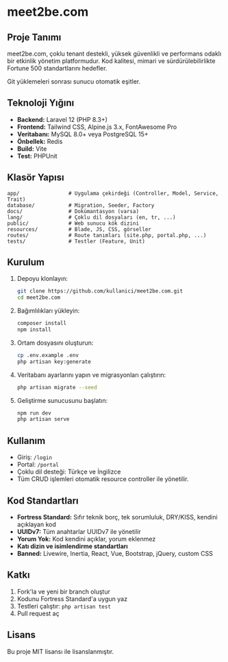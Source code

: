 # meet2be.com

## Proje Tanımı
meet2be.com, çoklu tenant destekli, yüksek güvenlikli ve performans odaklı bir etkinlik yönetim platformudur. Kod kalitesi, mimari ve sürdürülebilirlikte Fortune 500 standartlarını hedefler.

Git yüklemeleri sonrası sunucu otomatik eşitler.


## Teknoloji Yığını
- **Backend:** Laravel 12 (PHP 8.3+)
- **Frontend:** Tailwind CSS, Alpine.js 3.x, FontAwesome Pro
- **Veritabanı:** MySQL 8.0+ veya PostgreSQL 15+
- **Önbellek:** Redis
- **Build:** Vite
- **Test:** PHPUnit

## Klasör Yapısı
```
app/                # Uygulama çekirdeği (Controller, Model, Service, Trait)
database/           # Migration, Seeder, Factory
docs/               # Dokümantasyon (varsa)
lang/               # Çoklu dil dosyaları (en, tr, ...)
public/             # Web sunucu kök dizini
resources/          # Blade, JS, CSS, görseller
routes/             # Route tanımları (site.php, portal.php, ...)
tests/              # Testler (Feature, Unit)
```

## Kurulum
1. Depoyu klonlayın:
   ```bash
   git clone https://github.com/kullanici/meet2be.com.git
   cd meet2be.com
   ```
2. Bağımlılıkları yükleyin:
   ```bash
   composer install
   npm install
   ```
3. Ortam dosyasını oluşturun:
   ```bash
   cp .env.example .env
   php artisan key:generate
   ```
4. Veritabanı ayarlarını yapın ve migrasyonları çalıştırın:
   ```bash
   php artisan migrate --seed
   ```
5. Geliştirme sunucusunu başlatın:
   ```bash
   npm run dev
   php artisan serve
   ```

## Kullanım
- Giriş: `/login`
- Portal: `/portal`
- Çoklu dil desteği: Türkçe ve İngilizce
- Tüm CRUD işlemleri otomatik resource controller ile yönetilir.

## Kod Standartları
- **Fortress Standard:** Sıfır teknik borç, tek sorumluluk, DRY/KISS, kendini açıklayan kod
- **UUIDv7:** Tüm anahtarlar UUIDv7 ile yönetilir
- **Yorum Yok:** Kod kendini açıklar, yorum eklenmez
- **Katı dizin ve isimlendirme standartları**
- **Banned:** Livewire, Inertia, React, Vue, Bootstrap, jQuery, custom CSS

## Katkı
1. Fork'la ve yeni bir branch oluştur
2. Kodunu Fortress Standard'a uygun yaz
3. Testleri çalıştır: `php artisan test`
4. Pull request aç

## Lisans
Bu proje MIT lisansı ile lisanslanmıştır.
